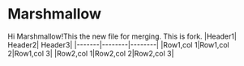 # Marshmallow
Hi Marshmallow!This the new file for merging.
This is fork.
|Header1| Header2| Header3|
|-------|--------|--------|
|Row1,col 1|Row1,col 2|Row1,col 3|
|Row2,col 1|Row2,col 2|Row2,col 3|
